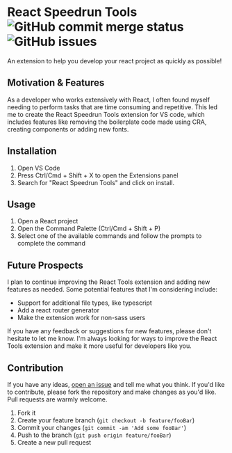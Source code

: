# React Speedrun Tools   ![GitHub commit merge status](https://img.shields.io/github/commit-status/CodeDreamer06/ReactSpeedrunTools/main/f782a7a29ae67cc29cebb3ea943ce66227b30e8e)&nbsp;  ![GitHub issues](https://img.shields.io/github/issues/CodeDreamer06/ReactSpeedrunTools)
An extension to help you develop your react project as quickly as possible!
## Motivation & Features
As a developer who works extensively with React, I often found myself needing to perform tasks that are time consuming and repetitive. This led me to create the React Speedrun Tools extension for VS code, which includes features like removing the boilerplate code made using CRA, creating components or adding new fonts.
## Installation
1.  Open VS Code
2.  Press Ctrl/Cmd + Shift + X to open the Extensions panel
3.  Search for "React Speedrun Tools" and click on install.
## Usage
1.  Open a React project
2.  Open the Command Palette (Ctrl/Cmd + Shift + P)
3.  Select one of the available commands and follow the prompts to complete the command
## Future Prospects
I plan to continue improving the React Tools extension and adding new features as needed. Some potential features that I'm considering include:

- Support for additional file types, like typescript
- Add a react router generator
- Make the extension work for non-sass users

If you have any feedback or suggestions for new features, please don't hesitate to let me know. I'm always looking for ways to improve the React Tools extension and make it more useful for developers like you.

## Contribution
If you have any ideas,   [open an issue](https://github.com/CodeDreamer06/ReactSpeedrunTools/issues/new)  and tell me what you think. If you'd like to contribute, please fork the repository and make changes as you'd like. Pull requests are warmly welcome.
1. Fork it
2. Create your feature branch (`git checkout -b feature/fooBar`)
3. Commit your changes (`git commit -am 'Add some fooBar'`)
4. Push to the branch (`git push origin feature/fooBar`)
5. Create a new pull request